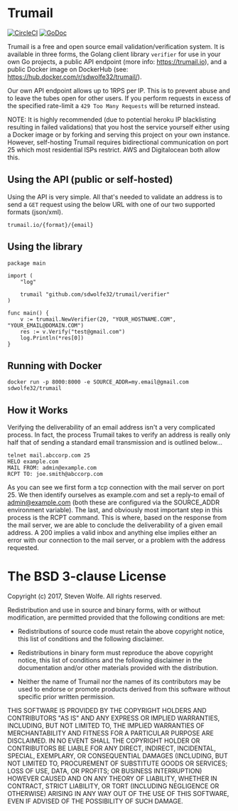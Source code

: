 # Trumail 

[![CircleCI](https://circleci.com/gh/sdwolfe32/trumail.svg?style=svg)](https://circleci.com/gh/sdwolfe32/trumail)
[![GoDoc](https://godoc.org/github.com/sdwolfe32/trumail/verifier?status.svg)](https://godoc.org/github.com/sdwolfe32/trumail/verifier)

Trumail is a free and open source email validation/verification system. It is available in three forms, the Golang client library `verifier` for use in your own Go projects, a public API endpoint (more info: https://trumail.io), and a public Docker image on DockerHub (see: https://hub.docker.com/r/sdwolfe32/trumail/). 

Our own API endpoint allows up to 1RPS per IP. This is to prevent abuse and to leave the tubes open for other users. If you perform requests in excess of the specified rate-limit a `429 Too Many Requests` will be returned instead.

NOTE: It is highly recommended (due to potential heroku IP blacklisting resulting in failed validations) that you host the service yourself either using a Docker image or by forking and serving this project on your own instance. However, self-hosting Trumail requires bidirectional communication on port 25 which most residential ISPs restrict. AWS and Digitalocean both allow this.

## Using the API (public or self-hosted)

Using the API is very simple. All that's needed to validate an address is to send a `GET` request using the below URL with one of our two supported formats (json/xml).
```
trumail.io/{format}/{email}
```

## Using the library

```
package main

import (
	"log"

	trumail "github.com/sdwolfe32/trumail/verifier"
)

func main() {
	v := trumail.NewVerifier(20, "YOUR_HOSTNAME.COM", "YOUR_EMAIL@DOMAIN.COM")
	res := v.Verify("test@gmail.com")
	log.Println(*res[0])
}
```

## Running with Docker

```
docker run -p 8000:8000 -e SOURCE_ADDR=my.email@gmail.com sdwolfe32/trumail
```

## How it Works

Verifying the deliverability of an email address isn't a very complicated process. In fact, the process Trumail takes to verify an address is really only half that of sending a standard email transmission and is outlined below...
```
telnet mail.abccorp.com 25
HELO example.com
MAIL FROM: admin@example.com
RCPT TO: joe.smith@abccorp.com
```
As you can see we first form a tcp connection with the mail server on port 25. We then identify ourselves as example.com and set a reply-to email of admin@example.com (both these are configured via the SOURCE_ADDR environment variable). The last, and obviously most important step in this process is the RCPT command. This is where, based on the response from the mail server, we are able to conclude the deliverability of a given email address. A 200 implies a valid inbox and anything else implies either an error with our connection to the mail server, or a problem with the address requested.

The BSD 3-clause License
========================

Copyright (c) 2017, Steven Wolfe. All rights reserved.

Redistribution and use in source and binary forms, with or without modification,
are permitted provided that the following conditions are met:

 - Redistributions of source code must retain the above copyright notice,
   this list of conditions and the following disclaimer.

 - Redistributions in binary form must reproduce the above copyright notice,
   this list of conditions and the following disclaimer in the documentation
   and/or other materials provided with the distribution.

 - Neither the name of Trumail nor the names of its contributors may
   be used to endorse or promote products derived from this software without
   specific prior written permission.

THIS SOFTWARE IS PROVIDED BY THE COPYRIGHT HOLDERS AND CONTRIBUTORS "AS IS" AND
ANY EXPRESS OR IMPLIED WARRANTIES, INCLUDING, BUT NOT LIMITED TO, THE IMPLIED
WARRANTIES OF MERCHANTABILITY AND FITNESS FOR A PARTICULAR PURPOSE ARE
DISCLAIMED. IN NO EVENT SHALL THE COPYRIGHT HOLDER OR CONTRIBUTORS BE LIABLE FOR
ANY DIRECT, INDIRECT, INCIDENTAL, SPECIAL, EXEMPLARY, OR CONSEQUENTIAL DAMAGES
(INCLUDING, BUT NOT LIMITED TO, PROCUREMENT OF SUBSTITUTE GOODS OR SERVICES;
LOSS OF USE, DATA, OR PROFITS; OR BUSINESS INTERRUPTION) HOWEVER CAUSED AND ON
ANY THEORY OF LIABILITY, WHETHER IN CONTRACT, STRICT LIABILITY, OR TORT
(INCLUDING NEGLIGENCE OR OTHERWISE) ARISING IN ANY WAY OUT OF THE USE OF THIS
SOFTWARE, EVEN IF ADVISED OF THE POSSIBILITY OF SUCH DAMAGE.
